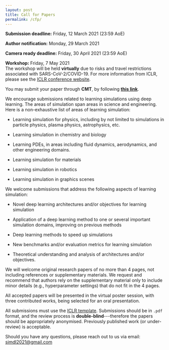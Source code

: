 ```yaml
---
layout: post
title: Call for Papers
permalink: /cfp/
---
```


**Submission deadline:** Friday, 12 March 2021 (23:59 AoE)<br> 

**Author notification:** Monday, 29 March 2021

**Camera ready deadline:** Friday, 30 April 2021 (23:59 AoE)

**Workshop:** Friday, 7 May 2021<br>
The workshop will be held **virtually** due to risks and travel restrictions associated with SARS-CoV-2/COVID-19. For more information from ICLR, please see the [ICLR conference website](https://iclr.cc/Conferences/2021).

You may submit your paper through **CMT**, by following [**this link**](https://cmt3.research.microsoft.com/ICLRSimDL2021/).

We encourage submissions related to learning simulations using deep learning. The areas of simulation span areas in science and engineering. Here is a non-exhaustive list of areas of learning simulation:

- Learning simulation for physics, including by not limited to simulations in particle physics, plasma physics, astrophysics, etc.
    
- Learning simulation in chemistry and biology

- Learning PDEs, in areas including fluid dynamics, aerodynamics, and other engineering domains.

- Learning simulation for materials
    
- Learning simulation in robotics

- Learning simulation in graphics scenes

We welcome submissions that address the following aspects of learning simulation:

- Novel deep learning architectures and/or objectives for learning simulation

- Application of a deep learning method to one or several important simulation domains, improving on previous methods

- Deep learning methods to speed up simulations

- New benchmarks and/or evaluation metrics for learning simulation

- Theoretical understanding and analysis of architectures and/or objectives.

We will welcome original research papers of no more than 4 pages, not including references or supplementary materials. We request and recommend that authors rely on the supplementary material only to include minor details (e.g., hyperparameter settings) that do not fit in the 4 pages. 

All accepted papers will be presented in the virtual poster session, with three contributed works, being selected for an oral presentation. 

All submissions must use the [ICLR template](https://github.com/ICLR/Master-Template/raw/master/archive/iclr2021.zip). Submissions should be in `.pdf` format, and the review process is **double-blind**---therefore the papers should be appropriately anonymised. Previously published work (or under-review) is acceptable.

Should you have any questions, please reach out to us via email:<br>
[simdl2021@gmail.com](mailto:simdl2021@gmail.com)
